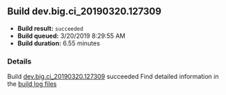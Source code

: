 ## Build dev.big.ci_20190320.127309
- **Build result:** `succeeded`
- **Build queued:** 3/20/2019 8:29:55 AM
- **Build duration:** 6.55 minutes
### Details
Build [dev.big.ci_20190320.127309](https://winappstudio.visualstudio.com/web/build.aspx?pcguid=a4ef43be-68ce-4195-a619-079b4d9834c2&builduri=vstfs%3a%2f%2f%2fBuild%2fBuild%2f27309) succeeded
Find detailed information in the [build log files](https://uwpctdiags.blob.core.windows.net/buildlogs/dev.big.ci_20190320.127309_logs.zip)
